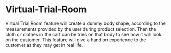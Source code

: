 # Virtual-Trial-Room
Virtual Trial Room feature will create a dummy body shape, according to the measurements provided by the user during product selection. Then the cloth or clothes in the cart can be tries on that body to see how it will look on the customer.  This feature will give a hand on experience to the customer as they may get in real life. 
